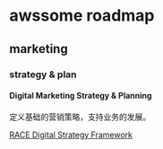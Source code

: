 # awssome roadmap

## marketing

### strategy & plan

#### Digital Marketing Strategy & Planning

定义基础的营销策略，支持业务的发展。

[RACE Digital Strategy Framework](2017-11-11-RACE-Digital-Strategy-Framework.md)
